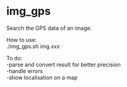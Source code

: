 # img_gps
Search the GPS data of an image.

How to use:  
./img_gps.sh img.xxx

To do:  
-parse and convert result for better precision  
-handle errors  
-show localisation on a map  
